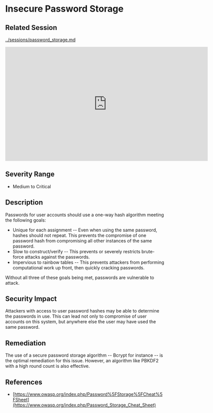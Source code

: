 Insecure Password Storage
=========================

Related Session
---------------

[../sessions/password_storage.md](../sessions/password_storage.md)

<iframe id="ytplayer" type="text/html" width="640" height="360" src="https://www.youtube-nocookie.com/embed/xZ5cxxllgP8?autoplay=0&origin=https://hacker101.com" frameborder="0"></iframe>

Severity Range
--------------

- Medium to Critical

Description
-----------

Passwords for user accounts should use a one-way hash algorithm meeting the following goals:

- Unique for each assignment -- Even when using the same password, hashes should not repeat.  This prevents the compromise of one password hash from compromising all other instances of the same password.
- Slow to construct/verify -- This prevents or severely restricts brute-force attacks against the passwords.
- Impervious to rainbow tables -- This prevents attackers from performing computational work up front, then quickly cracking passwords.

Without all three of these goals being met, passwords are vulnerable to attack.

Security Impact
---------------

Attackers with access to user password hashes may be able to determine the passwords in use.  This can lead not only to compromise of user accounts on this system, but anywhere else the user may have used the same password.

Remediation
-----------

The use of a secure password storage algorithm -- Bcrypt for instance -- is the optimal remediation for this issue.  However, an algorithm like PBKDF2 with a high round count is also effective.

References
----------

- [https://www.owasp.org/index.php/Password%5FStorage%5FCheat%5FSheet](https://www.owasp.org/index.php/Password_Storage_Cheat_Sheet)

